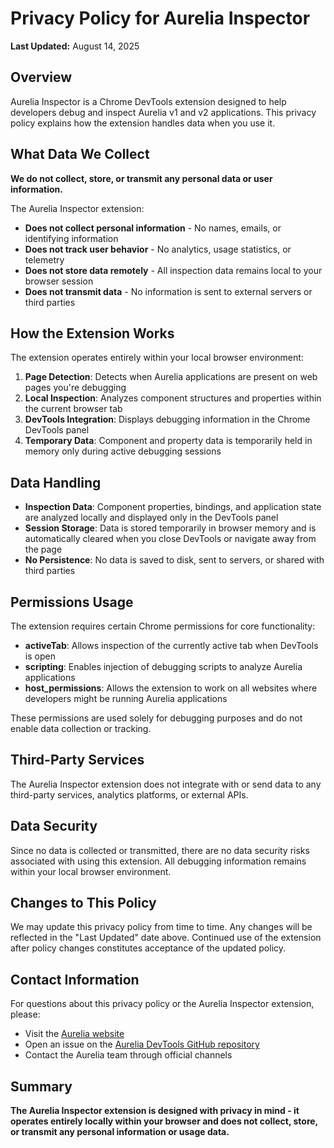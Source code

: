 # Privacy Policy for Aurelia Inspector

**Last Updated:** August 14, 2025

## Overview

Aurelia Inspector is a Chrome DevTools extension designed to help developers debug and inspect Aurelia v1 and v2 applications. This privacy policy explains how the extension handles data when you use it.

## What Data We Collect

**We do not collect, store, or transmit any personal data or user information.**

The Aurelia Inspector extension:
- **Does not collect personal information** - No names, emails, or identifying information
- **Does not track user behavior** - No analytics, usage statistics, or telemetry
- **Does not store data remotely** - All inspection data remains local to your browser session
- **Does not transmit data** - No information is sent to external servers or third parties

## How the Extension Works

The extension operates entirely within your local browser environment:

1. **Page Detection**: Detects when Aurelia applications are present on web pages you're debugging
2. **Local Inspection**: Analyzes component structures and properties within the current browser tab
3. **DevTools Integration**: Displays debugging information in the Chrome DevTools panel
4. **Temporary Data**: Component and property data is temporarily held in memory only during active debugging sessions

## Data Handling

- **Inspection Data**: Component properties, bindings, and application state are analyzed locally and displayed only in the DevTools panel
- **Session Storage**: Data is stored temporarily in browser memory and is automatically cleared when you close DevTools or navigate away from the page
- **No Persistence**: No data is saved to disk, sent to servers, or shared with third parties

## Permissions Usage

The extension requires certain Chrome permissions for core functionality:

- **activeTab**: Allows inspection of the currently active tab when DevTools is open
- **scripting**: Enables injection of debugging scripts to analyze Aurelia applications
- **host_permissions**: Allows the extension to work on all websites where developers might be running Aurelia applications

These permissions are used solely for debugging purposes and do not enable data collection or tracking.

## Third-Party Services

The Aurelia Inspector extension does not integrate with or send data to any third-party services, analytics platforms, or external APIs.

## Data Security

Since no data is collected or transmitted, there are no data security risks associated with using this extension. All debugging information remains within your local browser environment.

## Changes to This Policy

We may update this privacy policy from time to time. Any changes will be reflected in the "Last Updated" date above. Continued use of the extension after policy changes constitutes acceptance of the updated policy.

## Contact Information

For questions about this privacy policy or the Aurelia Inspector extension, please:

- Visit the [Aurelia website](https://aurelia.io)
- Open an issue on the [Aurelia DevTools GitHub repository](https://github.com/aurelia/dev-tools)
- Contact the Aurelia team through official channels

## Summary

**The Aurelia Inspector extension is designed with privacy in mind - it operates entirely locally within your browser and does not collect, store, or transmit any personal information or usage data.**